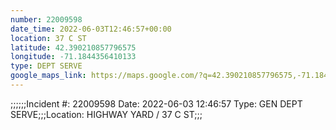 ```yaml
---
number: 22009598
date_time: 2022-06-03T12:46:57+00:00
location: 37 C ST
latitude: 42.390210857796575
longitude: -71.1844356410133
type: DEPT SERVE
google_maps_link: https://maps.google.com/?q=42.390210857796575,-71.1844356410133
---
```


;;;;;;Incident #: 22009598   Date: 2022-06-03 12:46:57   Type: GEN DEPT SERVE;;;Location: HIGHWAY YARD / 37 C ST;;;
